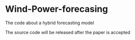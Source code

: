 # Wind-Power-forecasing
The code about a hybrid forecasting model 

The source code will be released after the paper is accepted
